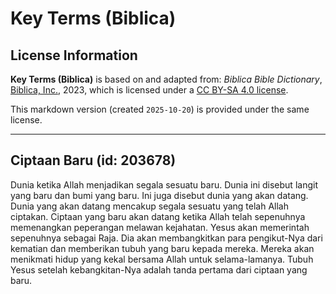# Key Terms (Biblica)

## License Information

**Key Terms (Biblica)** is based on and adapted from: _Biblica Bible Dictionary_, [Biblica, Inc.](https://www.biblica.com/), 2023, which is licensed under a [CC BY-SA 4.0 license](https://creativecommons.org/licenses/by-sa/4.0/legalcode.en).

This markdown version (created `2025-10-20`) is provided under the same license.



--------------------------------

## Ciptaan Baru (id: 203678)

Dunia ketika Allah menjadikan segala sesuatu baru. Dunia ini disebut langit yang baru dan bumi yang baru. Ini juga disebut dunia yang akan datang. Dunia yang akan datang mencakup segala sesuatu yang telah Allah ciptakan. Ciptaan yang baru akan datang ketika Allah telah sepenuhnya memenangkan peperangan melawan kejahatan. Yesus akan memerintah sepenuhnya sebagai Raja. Dia akan membangkitkan para pengikut\-Nya dari kematian dan memberikan tubuh yang baru kepada mereka. Mereka akan menikmati hidup yang kekal bersama Allah untuk selama\-lamanya. Tubuh Yesus setelah kebangkitan\-Nya adalah tanda pertama dari ciptaan yang baru.


